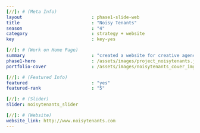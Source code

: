 ```yaml
---
[//]: # (Meta Info)
layout                          : phase1-slide-web
title 					        : "Noisy Tenants"
season				            : "4"
category						: strategy + website
key 							: key-yes

[//]: # (Work on Home Page)
summary                         : "created a website for creative agency that creates local + communal micro-businesses"
phase1-hero                     : /assets/images/project_noisytenants.jpg
portfolio-cover					: /assets/images/noisytenants_cover_img.jpg

[//]: # (Featured Info)
featured 						: "yes"
featured-rank 					: "5"

[//]: # (Slider)
slider: noisytenants_slider

[//]: # (Website)
website_link: http://www.noisytenants.com
---
```

